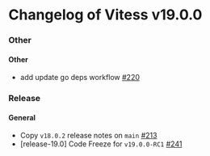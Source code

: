 # Changelog of Vitess v19.0.0

### Other 
#### Other
 * add update go deps workflow [#220](https://github.com/frouioui/vitess/pull/220)
### Release 
#### General
 * Copy `v18.0.2` release notes on `main` [#213](https://github.com/frouioui/vitess/pull/213)
 * [release-19.0] Code Freeze for `v19.0.0-RC1` [#241](https://github.com/frouioui/vitess/pull/241)

